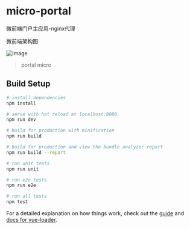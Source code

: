 # micro-portal
微前端门户主应用-nginx代理

微前端架构图

![image](https://user-images.githubusercontent.com/30249361/132099150-b21fc4a3-0c07-4eb3-9ed6-0eeecca3225a.png)

> portal micro

## Build Setup

``` bash
# install dependencies
npm install

# serve with hot reload at localhost:8080
npm run dev

# build for production with minification
npm run build

# build for production and view the bundle analyzer report
npm run build --report

# run unit tests
npm run unit

# run e2e tests
npm run e2e

# run all tests
npm test
```

For a detailed explanation on how things work, check out the [guide](http://vuejs-templates.github.io/webpack/) and [docs for vue-loader](http://vuejs.github.io/vue-loader).


